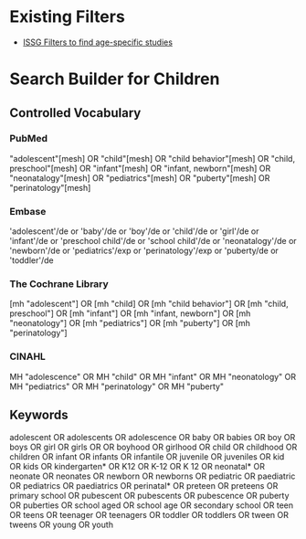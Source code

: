 # Existing Filters

* [ISSG Filters to find age-specific studies](https://sites.google.com/a/york.ac.uk/issg-search-filters-resource/home/age-groups?authuser=0)

# Search Builder for Children

## Controlled Vocabulary

### PubMed
"adolescent"[mesh] OR "child"[mesh] OR "child behavior"[mesh] OR "child, preschool"[mesh] OR "infant"[mesh] OR "infant, newborn"[mesh] OR "neonatalogy"[mesh] OR "pediatrics"[mesh] OR "puberty"[mesh]  OR "perinatology"[mesh]
### Embase
'adolescent'/de or 'baby'/de or 'boy'/de or 'child'/de or 'girl'/de or 'infant'/de or 'preschool child'/de or 'school child'/de or 'neonatalogy'/de or 'newborn'/de or 'pediatrics'/exp or 'perinatology'/exp  or 'puberty/de or 'toddler'/de
### The Cochrane Library
[mh "adolescent"] OR [mh "child] OR [mh "child behavior"] OR [mh "child, preschool"] OR [mh "infant"] OR [mh "infant, newborn"] OR [mh "neonatology"] OR [mh "pediatrics"] OR [mh "puberty"] OR [mh "perinatology"]
### CINAHL
MH "adolescence" OR MH "child" OR MH "infant" OR MH "neonatology" OR MH "pediatrics" OR MH "perinatology" OR MH "puberty"

## Keywords
adolescent OR adolescents OR adolescence OR baby OR babies OR boy OR boys OR girl OR girls OR OR boyhood OR girlhood OR child OR childhood OR children OR infant OR infants OR infantile OR juvenile OR juveniles OR kid OR kids OR kindergarten* OR K12 OR K-12 OR K 12 OR neonatal* OR neonate OR neonates OR newborn OR newborns OR pediatric OR paediatric OR pediatrics OR paediatrics OR perinatal* OR preteen OR preteens OR primary school OR pubescent OR pubescents OR pubescence OR puberty OR puberties OR school aged OR school age OR secondary school OR teen OR teens OR teenager OR teenagers OR toddler OR toddlers OR tween OR tweens OR young OR youth 

